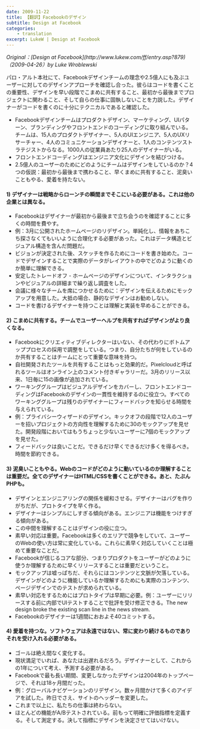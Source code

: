 ```yaml
---
date: 2009-11-22
title: 【翻訳】Facebookのデザイン
subtitle: Design at Facebook
categories: 
    - translation
excerpt: LukeW | Design at Facebook
---
```


<cite class="citation">
Original：[Design at Facebook](http://www.lukew.com/ff/entry.asp?879)（<time>2009-04-26</time>）by Luke Wroblewski
</cite>

パロ・アルト本社にて、Facebookデザインチームの理念や2.5億人にも及ぶユーザーに対してのデザインアプローチを確認し合った。彼らはコードを書くことの重要性、デザインを早い段階でこまめに共有すること、最初から最後までプロジェクトに関わること、そして自らの仕事に固執しないことを力説した。デザイナーがコードを書くのに十分にテクニカルであると確認した。

+ Facebookデザインチームはプロダクトデザイン、マーケティング、UIパターン、ブランディングやフロントエンドのコーディングに取り組んでいる。チームは、15人のプロダクトデザイナー、5人のUIエンジニア、5人のUXリサーチャー、4人のコミュニケーションデザイナーと、1人のコンテンツストラテジストからなる。1000人の従業員あたり25人のデザイナーがいる。
+ フロントエンドコーディングはエンジニア文化にデザインを結びつける。
+ 2.5億人のユーザーのためにどのようにチームはデザインをしているのか？4つの仮説：最初から最後まで携わること、早くまめに共有すること、泥臭いこともやる、愛着を持たない。

#### 1) デザイナーは戦略からローンチの瞬間までそこにいる必要がある。これは他の企業とは異なる。

+ Facebookはデザイナーが最初から最後まで立ち会うのを確認することに多くの時間を費やす。
+ 例：3月に公開されたホームページのリデザイン。単純化し、情報をあちこち探さなくてもいいように合理化する必要があった。これはデータ構造とビジュアル構造を含んだ問題だ。
+ ビジョンが決定された後、スケッチを作るためにコードを書き始めた。コードでデザインすることで実際のデータがレイアウトの中でどのように動くのか簡単に理解できる。
+ 安定したトレードオフ - ホームページのデザインについて、インタラクションやビジュアルの詳細まで繰り返し調査をした。
+ 会議に様々なチームを席につかせるために：デザインを伝えるためにモックアップを用意した。大抵の場合、静的なデザインはお勧めしない。
+ コードを書けるデザイナーを持つことは理解と実装を早めることができる。

#### 2) こまめに共有する。チームでユーザーヘルプを共有すればデザインがより良くなる。
+ Facebookにクリエィティブディレクターはいない、その代わりにボトムアッププロセスの採用で調整をしている。つまり、自分たちが何をしているのか共有することはチームにとって重要な意味を持つ。
+ 自社開発されたツールを共有することはもっと効果的だ。Pixelcloudと呼ばれるツールはオンライン上のコメント付きギャラリーだ。3月のリリース以来、1日毎に15の画像が追加されている。
+ ワーキンググループはビジュアルデザインをカバーし、フロントエンドコーディングはFacebookのデザインの一貫性を維持するのに役立つ。すべてのワーキンググループは残りのデザイナーにフィードバックを知らせる時間を与えられている。
+ 例：プライバシーウィザードのデザイン。キックオフの段階で12人のユーザーを招いプロジェクトの方向性を理解するために30のモックアップを見せた。開発段階においてはもうちょっと少ないユーザーに7個のモックアップを見せた。
+ フィードバックは良いことだ。できるだけ早くできるだけ多くを得るべき。時間を節約できる。

#### 3) 泥臭いこともやる。Webのコードがどのように動いているのか理解することは重要だ。全てのデザイナーはHTML/CSSを書くことができる。あと、たぶんPHPも。
+ デザインとエンジニアリングの関係を緩和させる。デザイナーはバグを作りがちだが、プロトタイプを早く作る。
+ デザイナーはシンプルにしすぎる傾向がある。エンジニアは機能をつけすぎる傾向がある。
+ この中間を理解することはデザインの役に立つ。
+ 素早い対応は重要。Facebookは多くのエリアで競争をしていて、ユーザーのWebの使い方は常に変化している。これらに素早く対応していくことは極めて重要なことだ。
+ Facebookが信じるコアな部分、つまりプロダクトをユーザーがどのように使うか理解するために早くリリースすることは重要だということ。
+ モックアップは嘘っぱちだ、それらにはコンテンツと文脈が欠落している。デザインがどのように機能しているか理解するためにも実際のコンテンツ、ページデザインでのテストが求められている。
+ 素早い対応をするためにはプロトタイプは早期に必要。例：ユーザーにリリースする前に内部でUIテストすることで批評を受け修正できる。The new design broke the existing scan line in the news stream.
+ Facebookのデザイナーは1週間におおよそ40コミットする。


#### 4) 愛着を持つな。ソフトウェアは永遠ではない、常に変わり続けるものでありそれを受け入れる必要がある。

+ ゴールは絶え間なく変化する。
+ 現状満足でいれば、あなたは出遅れるだろう。デザイナーとして、これからの1年について考え、予測する必要がある。
+ Facebookで最も長い期間、変更しなかったデザインは2004年のトップページで、それは18ヶ月間だった。
+ 例：グローバルナビゲーションのリデザイン。数ヶ月間かけて多くのアイデアを試した。昨日でさえ、サイトのヘッダーを変更した。
+ これまで以上に、私たちの仕事は終わらない。
+ ほとんどの機能がA/Bテストされている。前もって明確に評価指標を定義する。そして測定する。決して指標にデザインを決定させてはいけない。
